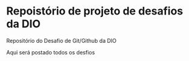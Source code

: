 # Repoistório de projeto de desafios da DIO
Repositório do Desafio de Git/Github da DIO

Aqui será postado todos os desfios